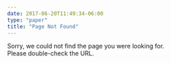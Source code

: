 ```yaml
---
date: 2017-06-20T11:49:34-06:00
type: "paper"
title: "Page Not Found"
---
```


<div class='message-404'>
  <i class='icon-404'></i>  
  <p>Sorry, we could not find the page you were looking for.<br/>Please double-check the URL.</p>
</div>
